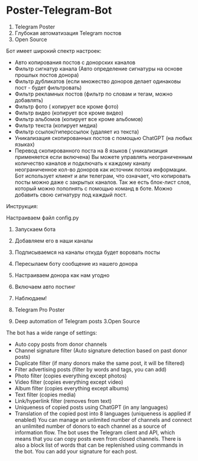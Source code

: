 # Poster-Telegram-Bot
1. Telegram Poster
2. Глубокая автоматизация Telegram постов
3. Open Source

Бот имеет широкий спектр настроек:
- Авто копирования постов с донорских каналов
- Фильтр сигнатур канала (Авто определение сигнатуры на основе прошлых постов донора)
- Фильтр дубликатов (если множество доноров делает одинаковы пост - будет фильтровать)
- Фильтр рекламных постов (фильтр по словам и тегам, можно добавлять)
- Фильтр фото ( копирует все кроме фото)
- Фильтр видео (копирует все кроме видео)
- Фильтр альбомов (копирует все кроме альбомов)
- Фильтр текста (копирует медиа)
- Фильтр ссылок/гиперссылок (удаляет из текста)
- Уникализация скопированных постов с помощью ChatGPT (на любых языках)
- Перевод скопированного поста на 8 языков ( уникализиция применяется если включена)
Вы можете управлять неограниченным количество каналов и подключать к каждому каналу неограниченное кол-во доноров как источник потока информации.
Бот использует клиент и апи телеграм, что означает, что копировать посты можно даже с закрытых каналов.
Так же есть блок-лист слов, который можно пополнять с помощью команд в боте.
Можно добавить свою сигнатуру под каждый пост.​

Инструкция:

Настраиваем файл config.py
1. Запускаем бота
2. Добавляем его в наши каналы
3. Подписываемся на каналы откуда будет воровать посты
4. Пересылаем боту сообщение из нашего донора
5. Настраиваем донора как нам угодно
6. Включаем авто постинг
7. Наблюдаем!


1. Telegram Pro Poster
2. Deep automation of Telegram posts
3.Open Source


The bot has a wide range of settings:
- Auto copy posts from donor channels
- Channel signature filter (Auto signature detection based on past donor posts)
- Duplicate filter (if many donors make the same post, it will be filtered)
- Filter advertising posts (filter by words and tags, you can add)
- Photo filter (copies everything except photos)
- Video filter (copies everything except video)
- Album filter (copies everything except albums)
- Text filter (copies media)
- Link/hyperlink filter (removes from text)
- Uniqueness of copied posts using ChatGPT (in any languages)
- Translation of the copied post into 8 languages ​​(uniqueness is applied if enabled)
You can manage an unlimited number of channels and connect an unlimited number of donors to each channel as a source of information flow.
The bot uses the Telegram client and API, which means that you can copy posts even from closed channels.
There is also a block list of words that can be replenished using commands in the bot.
You can add your signature for each post.​
